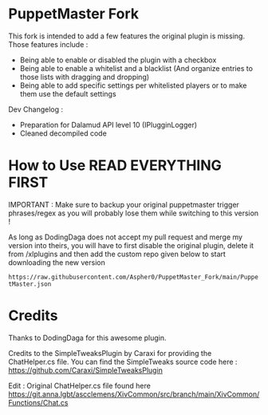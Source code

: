 # PuppetMaster Fork

This fork is intended to add a few features the original plugin is missing.
Those features include :
- Being able to enable or disabled the plugin with a checkbox
- Being able to enable a whitelist and a blacklist (And organize entries to those lists with dragging and dropping)
- Being able to add specific settings per whitelisted players or to make them use the default settings

Dev Changelog :
- Preparation for Dalamud API level 10 (IPlugginLogger)
- Cleaned decompiled code

# How to Use READ EVERYTHING FIRST

IMPORTANT : Make sure to backup your original puppetmaster trigger phrases/regex as you will probably lose them while switching to this version !

As long as DodingDaga does not accept my pull request and merge my version into theirs, you will have to first disable the original plugin, delete it from /xlplugins and then add the custom repo given below to start downloading the new version 

`https://raw.githubusercontent.com/Aspher0/PuppetMaster_Fork/main/PuppetMaster.json`

# Credits

Thanks to DodingDaga for this awesome plugin.

Credits to the SimpleTweaksPlugin by Caraxi for providing the ChatHelper.cs file.
You can find the SimpleTweaks source code here : https://github.com/Caraxi/SimpleTweaksPlugin

Edit : Original ChatHelper.cs file found here
https://git.anna.lgbt/ascclemens/XivCommon/src/branch/main/XivCommon/Functions/Chat.cs
